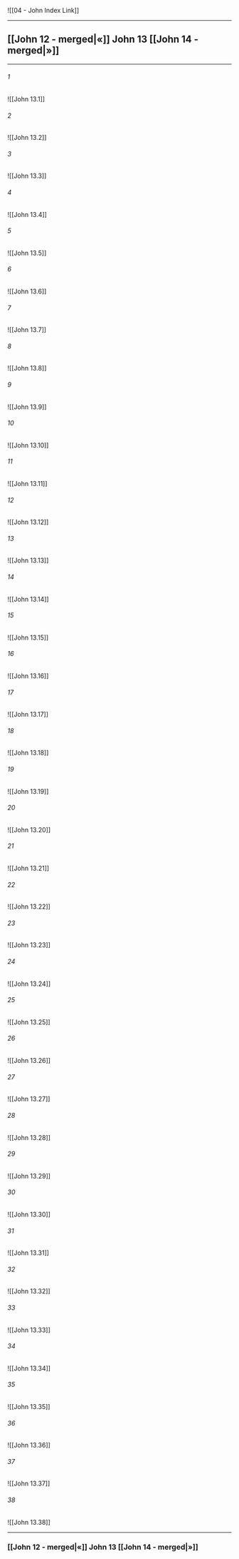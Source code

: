 ![[04 - John Index Link]]

---
##  [[John 12 - merged|«]] John 13 [[John 14 - merged|»]]

---

###### 1
![[John 13.1]] 

###### 2
![[John 13.2]] 

###### 3
![[John 13.3]] 

###### 4
![[John 13.4]]

###### 5 
![[John 13.5]] 

###### 6
![[John 13.6]] 

###### 7
![[John 13.7]] 

###### 8
![[John 13.8]] 

###### 9
![[John 13.9]] 

###### 10
![[John 13.10]] 

###### 11
![[John 13.11]] 

###### 12
![[John 13.12]]

###### 13
![[John 13.13]] 

###### 14
![[John 13.14]] 

###### 15
![[John 13.15]]

###### 16
![[John 13.16]] 

###### 17
![[John 13.17]]

###### 18
![[John 13.18]] 

###### 19
![[John 13.19]] 

###### 20
![[John 13.20]]

###### 21
![[John 13.21]] 

###### 22
![[John 13.22]] 

###### 23
![[John 13.23]]

###### 24
![[John 13.24]] 

###### 25
![[John 13.25]]

###### 26
![[John 13.26]] 

###### 27
![[John 13.27]] 

###### 28
![[John 13.28]]

###### 29
![[John 13.29]] 

###### 30
![[John 13.30]] 

###### 31
![[John 13.31]] 

###### 32
![[John 13.32]] 

###### 33
![[John 13.33]]

###### 34
![[John 13.34]] 

###### 35
![[John 13.35]]

###### 36
![[John 13.36]] 

###### 37
![[John 13.37]] 

###### 38
![[John 13.38]]


---
###  [[John 12 - merged|«]] John 13 [[John 14 - merged|»]]